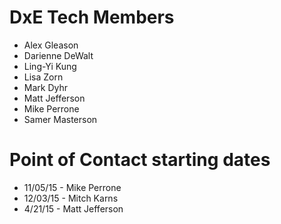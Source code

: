 # DxE Tech Members

 * Alex Gleason
 * Darienne DeWalt
 * Ling-Yi Kung
 * Lisa Zorn
 * Mark Dyhr
 * Matt Jefferson
 * Mike Perrone
 * Samer Masterson


# Point of Contact starting dates

 * 11/05/15 - Mike Perrone
 * 12/03/15 - Mitch Karns
 * 4/21/15 - Matt Jefferson
